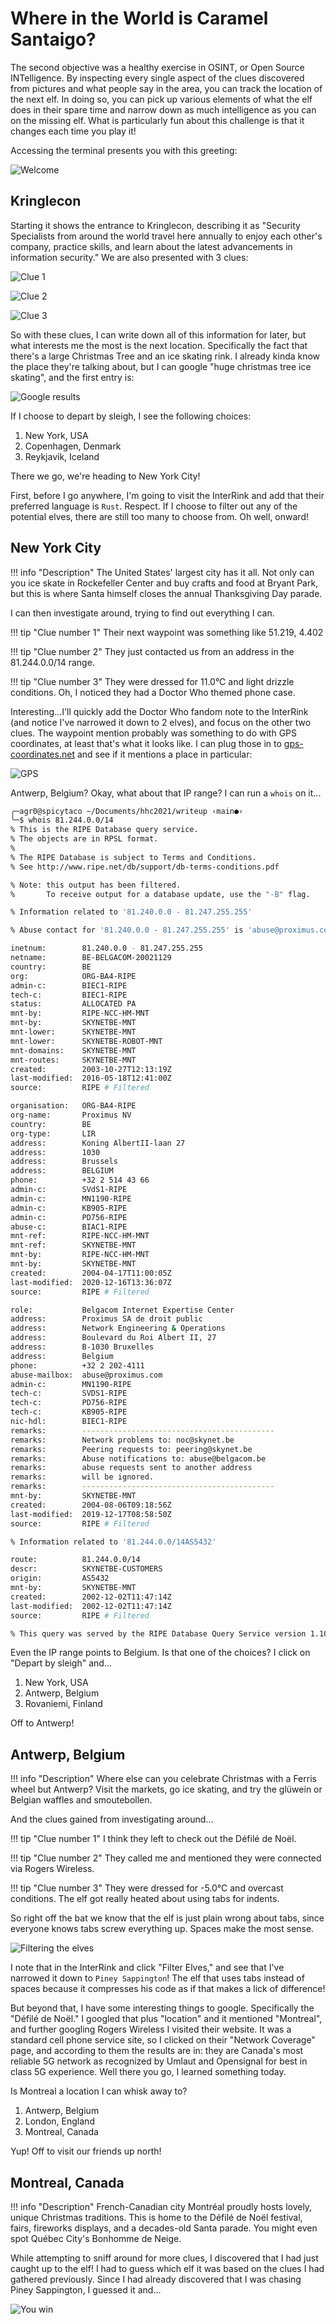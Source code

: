 # Where in the World is Caramel Santaigo?

The second objective was a healthy exercise in OSINT, or Open Source INTelligence. By inspecting every single aspect of the clues discovered from pictures and what people say in the area, you can track the location of the next elf. In doing so, you can pick up various elements of what the elf does in their spare time and narrow down as much intelligence as you can on the missing elf. What is particularly fun about this challenge is that it changes each time you play it!

Accessing the terminal presents you with this greeting:

![Welcome](img/obj2/img1.png)

## Kringlecon

Starting it shows the entrance to Kringlecon, describing it as "Security Specialists from around the world travel here annually to enjoy each other's company, practice skills, and learn about the latest advancements in information security." We are also presented with 3 clues:

![Clue 1](img/obj2/img2.png)

![Clue 2](img/obj2/img3.png)

![Clue 3](img/obj2/img4.png)

So with these clues, I can write down all of this information for later, but what interests me the most is the next location. Specifically the fact that there's a large Christmas Tree and an ice skating rink. I already kinda know the place they're talking about, but I can google "huge christmas tree ice skating", and the first entry is:

![Google results](img/obj2/img5.png)

If I choose to depart by sleigh, I see the following choices:

1. New York, USA
2. Copenhagen, Denmark
3. Reykjavik, Iceland

There we go, we're heading to New York City!

First, before I go anywhere, I'm going to visit the InterRink and add that their preferred language is `Rust`. Respect. If I choose to filter out any of the potential elves, there are still too many to choose from. Oh well, onward!

## New York City

!!! info "Description"
    The United States' largest city has it all. Not only can you ice skate in Rockefeller Center and buy crafts and food at Bryant Park, but this is where Santa himself closes the annual Thanksgiving Day parade.

I can then investigate around, trying to find out everything I can.

!!! tip "Clue number 1"
    Their next waypoint was something like 51.219, 4.402

!!! tip "Clue number 2"
    They just contacted us from an address in the 81.244.0.0/14 range.

!!! tip "Clue number 3"
    They were dressed for 11.0°C and light drizzle conditions. Oh, I noticed they had a Doctor Who themed phone case. 


Interesting...I'll quickly add the Doctor Who fandom note to the InterRink (and notice I've narrowed it down to 2 elves), and focus on the other two clues. The waypoint mention probably was something to do with GPS coordinates, at least that's what it looks like. I can plug those in to [gps-coordinates.net](https://www.gps-coordinates.net) and see if it mentions a place in particular:

![GPS](img/obj2/img6.png)

Antwerp, Belgium? Okay, what about that IP range? I can run a `whois` on it...

```sh hl_lines="39-40"
╭─agr0@spicytaco ~/Documents/hhc2021/writeup ‹main●› 
╰─$ whois 81.244.0.0/14
% This is the RIPE Database query service.
% The objects are in RPSL format.
%
% The RIPE Database is subject to Terms and Conditions.
% See http://www.ripe.net/db/support/db-terms-conditions.pdf

% Note: this output has been filtered.
%       To receive output for a database update, use the "-B" flag.

% Information related to '81.240.0.0 - 81.247.255.255'

% Abuse contact for '81.240.0.0 - 81.247.255.255' is 'abuse@proximus.com'

inetnum:        81.240.0.0 - 81.247.255.255
netname:        BE-BELGACOM-20021129
country:        BE
org:            ORG-BA4-RIPE
admin-c:        BIEC1-RIPE
tech-c:         BIEC1-RIPE
status:         ALLOCATED PA
mnt-by:         RIPE-NCC-HM-MNT
mnt-by:         SKYNETBE-MNT
mnt-lower:      SKYNETBE-MNT
mnt-lower:      SKYNETBE-ROBOT-MNT
mnt-domains:    SKYNETBE-MNT
mnt-routes:     SKYNETBE-MNT
created:        2003-10-27T12:13:19Z
last-modified:  2016-05-18T12:41:00Z
source:         RIPE # Filtered

organisation:   ORG-BA4-RIPE
org-name:       Proximus NV
country:        BE
org-type:       LIR
address:        Koning AlbertII-laan 27
address:        1030
address:        Brussels
address:        BELGIUM
phone:          +32 2 514 43 66
admin-c:        SVdS1-RIPE
admin-c:        MN1190-RIPE
admin-c:        KB905-RIPE
admin-c:        PD756-RIPE
abuse-c:        BIAC1-RIPE
mnt-ref:        RIPE-NCC-HM-MNT
mnt-ref:        SKYNETBE-MNT
mnt-by:         RIPE-NCC-HM-MNT
mnt-by:         SKYNETBE-MNT
created:        2004-04-17T11:00:05Z
last-modified:  2020-12-16T13:36:07Z
source:         RIPE # Filtered

role:           Belgacom Internet Expertise Center
address:        Proximus SA de droit public
address:        Network Engineering & Operations
address:        Boulevard du Roi Albert II, 27
address:        B-1030 Bruxelles
address:        Belgium
phone:          +32 2 202-4111
abuse-mailbox:  abuse@proximus.com
admin-c:        MN1190-RIPE
tech-c:         SVDS1-RIPE
tech-c:         PD756-RIPE
tech-c:         KB905-RIPE
nic-hdl:        BIEC1-RIPE
remarks:        -------------------------------------------
remarks:        Network problems to: noc@skynet.be
remarks:        Peering requests to: peering@skynet.be
remarks:        Abuse notifications to: abuse@belgacom.be
remarks:        abuse requests sent to another address
remarks:        will be ignored.
remarks:        -------------------------------------------
mnt-by:         SKYNETBE-MNT
created:        2004-08-06T09:18:56Z
last-modified:  2019-12-17T08:58:50Z
source:         RIPE # Filtered

% Information related to '81.244.0.0/14AS5432'

route:          81.244.0.0/14
descr:          SKYNETBE-CUSTOMERS
origin:         AS5432
mnt-by:         SKYNETBE-MNT
created:        2002-12-02T11:47:14Z
last-modified:  2002-12-02T11:47:14Z
source:         RIPE # Filtered

% This query was served by the RIPE Database Query Service version 1.102.2 (ANGUS)

```

Even the IP range points to Belgium. Is that one of the choices? I click on "Depart by sleigh" and...

1. New York, USA
2. Antwerp, Belgium
3. Rovaniemi, Finland

Off to Antwerp!

## Antwerp, Belgium

!!! info "Description"
    Where else can you celebrate Christmas with a Ferris wheel but Antwerp? Visit the markets, go ice skating, and try the glüwein or Belgian waffles and smoutebollen. 

And the clues gained from investigating around...

!!! tip "Clue number 1"
    I think they left to check out the Défilé de Noël.

!!! tip "Clue number 2"
    They called me and mentioned they were connected via Rogers Wireless.

!!! tip "Clue number 3"
    They were dressed for -5.0°C and overcast conditions. The elf got really heated about using tabs for indents.

So right off the bat we know that the elf is just plain wrong about tabs, since everyone knows tabs screw everything up. Spaces make the most sense.

![Filtering the elves](img/obj2/img8.png)

I note that in the InterRink and click "Filter Elves," and see that I've narrowed it down to `Piney Sappington`! The elf that uses tabs instead of spaces because it compresses his code as if that makes a lick of difference!

 But beyond that, I have some interesting things to google. Specifically the "Défilé de Noël." I googled that plus "location" and it mentioned "Montreal", and further googling Rogers Wireless I visited their website. It was a standard cell phone service site, so I clicked on their "Network Coverage" page, and according to them the results are in: they are Canada's most reliable 5G network as recognized by Umlaut and Opensignal for best in class 5G experience. Well there you go, I learned something today.

Is Montreal a location I can whisk away to?

1. Antwerp, Belgium
2. London, England
3. Montreal, Canada

Yup! Off to visit our friends up north!

## Montreal, Canada

!!! info "Description"
    French-Canadian city Montréal proudly hosts lovely, unique Christmas traditions. This is home to the Défilé de Noël festival, fairs, fireworks displays, and a decades-old Santa parade. You might even spot Québec City's Bonhomme de Neige.

While attempting to sniff around for more clues, I discovered that I had just caught up to the elf! I had to guess which elf it was based on the clues I had gathered previously. Since I had already discovered that I was chasing Piney Sappington, I guessed it and...

![You win](img/obj2/img7.png)